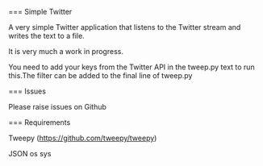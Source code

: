 === Simple Twitter

A very simple Twitter application that listens to the Twitter stream
and writes the text to a file. 

It is very much a work in progress.

You need to add your keys from the Twitter API in the tweep.py text to run this.The filter can be added to the final line of tweep.py  

=== Issues

Please raise issues on Github

=== Requirements

Tweepy (https://github.com/tweepy/tweepy)

JSON
os
sys
